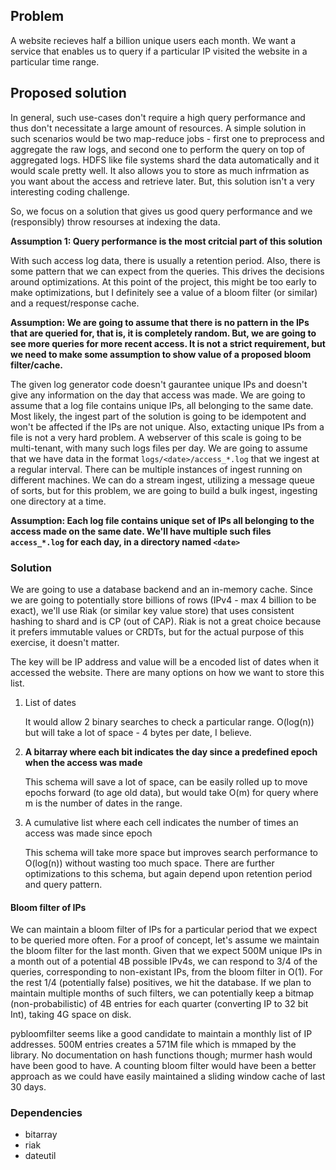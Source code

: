 Problem
-------
A website recieves half a billion unique users each month. We want a service that enables us to query if a particular IP visited the website in a particular time range.

Proposed solution
-----------------
In general, such use-cases don't require a high query performance and thus don't necessitate a large amount of resources. A simple solution in such scenarios would be two map-reduce jobs - first one to preprocess and aggregate the raw logs, and second one to perform the query on top of aggregated logs. HDFS like file systems shard the data automatically and it would scale pretty well. It also allows you to store as much infrmation as you want about the access and retrieve later. But, this solution isn't a very interesting coding challenge.

So, we focus on a solution that gives us good query performance and we (responsibly) throw resourses at indexing the data.

**Assumption 1: Query performance is the most critcial part of this solution**

With such access log data, there is usually a retention period. Also, there is some pattern that we can expect from the queries. This drives the decisions around optimizations. At this point of the project, this might be too early to make optimizations, but I definitely see a value of a bloom filter (or similar) and a request/response cache.

**Assumption: We are going to assume that there is no pattern in the IPs that are queried for, that is, it is completely random. But, we are going to see more queries for more recent access. It is not a strict requirement, but we need to make some assumption to show value of a proposed bloom filter/cache.**

The given log generator code doesn't gaurantee unique IPs and doesn't give any information on the day that access was made. We are going to assume that a log file contains unique IPs, all belonging to the same date. Most likely, the ingest part of the solution is going to be idempotent and won't be affected if the IPs are not unique. Also, extacting unique IPs from a file is not a very hard problem.
A webserver of this scale is going to be multi-tenant, with many such logs files per day. We are going to assume that we have data in the format `logs/<date>/access_*.log` that we ingest at a regular interval. There can be multiple instances of ingest running on different machines. We can do a stream ingest, utilizing a message queue of sorts, but for this problem, we are going to build a bulk ingest, ingesting one directory at a time.

**Assumption: Each log file contains unique set of IPs all belonging to the access made on the same date. We'll have multiple such files `access_*.log` for each day, in a directory named `<date>`**

### Solution
We are going to use a database backend and an in-memory cache. Since we are going to potentially store billions of rows (IPv4 - max 4 billion to be exact), we'll use Riak (or similar key value store) that uses consistent hashing to shard and is CP (out of CAP). Riak is not a great choice because it prefers immutable values or CRDTs, but for the actual purpose of this exercise, it doesn't matter.

The key will be IP address and value will be a encoded list of dates when it accessed the website.
There are many options on how we want to store this list.

1. List of dates

    It would allow 2 binary searches to check a particular range. O(log(n)) but will take a lot of space - 4 bytes per date, I believe.
2. **A bitarray where each bit indicates the day since a predefined epoch when the access was made**

   This schema will save a lot of space, can be easily rolled up to move epochs forward (to age old data), but would take O(m) for query where m is the number of dates in the range.
3. A cumulative list where each cell indicates the number of times an access was made since epoch

    This schema will take more space but improves search performance to O(log(n)) without wasting too much space. There are further optimizations to this schema, but again depend upon retention period and query pattern.

#### Bloom filter of IPs
We can maintain a bloom filter of IPs for a particular period that we expect to be queried more often. For a proof of concept, let's assume we maintain the bloom filter for the last month. Given that we expect 500M unique IPs in a month out of a potential 4B possible IPv4s, we can respond to 3/4 of the queries, corresponding to non-existant IPs, from the bloom filter in O(1). For the rest 1/4 (potentially false) positives, we hit the database.
If we plan to maintain multiple months of such filters, we can potentially keep a bitmap (non-probabilistic) of 4B entries for each quarter (converting IP to 32 bit Int), taking 4G space on disk.

pybloomfilter seems like a good candidate to maintain a monthly list of IP addresses. 500M entries creates a 571M file which is mmaped by the library. No documentation on hash functions though; murmer hash would have been good to have.
A counting bloom filter would have been a better approach as we could have easily maintained a sliding window cache of last 30 days.

### Dependencies
* bitarray
* riak
* dateutil
